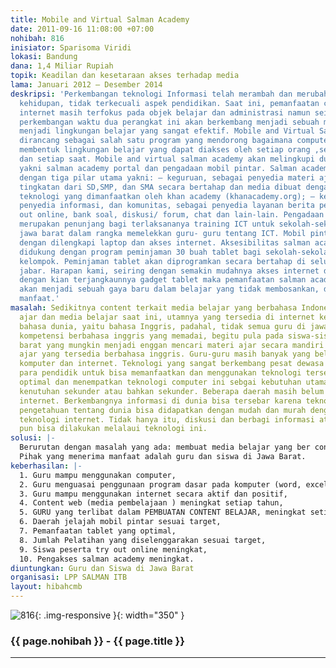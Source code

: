 ```yaml
---
title: Mobile and Virtual Salman Academy
date: 2011-09-16 11:08:00 +07:00
nohibah: 816
inisiator: Sparisoma Viridi
lokasi: Bandung
dana: 1,4 Miliar Rupiah
topik: Keadilan dan kesetaraan akses terhadap media
lama: Januari 2012 – Desember 2014
deskripsi: 'Perkembangan teknologi Informasi telah merambah dan merubah berbagai aspek
  kehidupan, tidak terkecuali aspek pendidikan. Saat ini, pemanfaatan computer dan
  internet masih terfokus pada objek belajar dan administrasi namun seiring dengan
  perkembangan waktu dua perangkat ini akan berkembang menjadi sebuah media yang mampu
  menjadi lingkungan belajar yang sangat efektif. Mobile and Virtual Salman academy
  dirancang sebagai salah satu program yang mendorong bagaimana computer dan internet
  membentuk lingkungan belajar yang dapat diakses oleh setiap orang ,setiap tempat,
  dan setiap saat. Mobile and virtual salman academy akan melingkupi dua pengerjaan
  yakni salman academy portal dan pengadaan mobil pintar. Salman academy portal dibangun
  dengan tiga pilar utama yakni: – keguruan, sebagai penyedia materi ajar berbagai
  tingkatan dari SD,SMP, dan SMA secara bertahap dan media dibuat dengan mengadopsi
  teknologi yang dimanfaatkan oleh khan academy (khanacademy.org); – kesiswaan, sebagai
  penyedia informasi, dan komunitas, sebagai penyedia layanan berita pendidikan, try
  out online, bank soal, diskusi/ forum, chat dan lain-lain. Pengadaan mobil pintar
  merupakan penunjang bagi terlaksananya training ICT untuk sekolah-sekolah di seluruh
  jawa barat dalam rangka memelekkan guru- guru tentang ICT. Mobil pintar didesain
  dengan dilengkapi laptop dan akses internet. Aksesibilitas salman academy juga akan
  didukung dengan program peminjaman 30 buah tablet bagi sekolah-sekolah dalam satu
  kelompok. Peminjaman tablet akan diprogramkan secara bertahap di seluruh kota/kabupaten
  jabar. Harapan kami, seiring dengan semakin mudahnya akses internet dan dan didukung
  dengan kian terjangkaunnya gadget tablet maka pemanfaatan salman academy portal
  akan menjadi sebuah gaya baru dalam belajar yang tidak membosankan, dan memberi
  manfaat.'
masalah: Sedikitnya content terkait media belajar yang berbahasa Indonesia Materi
  ajar dan media belajar saat ini, utamnya yang tersedia di internet kebanyakan menggunakan
  bahasa dunia, yaitu bahasa Inggris, padahal, tidak semua guru di jawa barat memiliiki
  kompetensi berbahasa inggris yang memadai, begitu pula pada siswa-siswa di jawa
  barat yang mungkin menjadi enggan mencari materi ajar secara mandiri karena materi
  ajar yang tersedia berbahasa inggris. Guru-guru masih banyak yang belum mampu menggunakan
  komputer dan internet. Teknologi yang sangat berkembang pesat dewasa ini, menuntut
  para pendidik untuk bisa memanfaatkan dan menggunakan teknologi tersebut secara
  optimal dan menempatkan teknologi computer ini sebgai kebutuhan utama, tidak lagi
  kenutuhan sekunder atau bahkan sekunder. Beberapa daerah masih belum mendapat akses
  internet. Berkembangnya informasi di dunia bisa tersebar karena teknologi internet
  pengetahuan tentang dunia bisa didapatkan dengan mudah dan murah dengan penggunaan
  teknologi internet. Tidak hanya itu, diskusi dan berbagi informasi atau materi ajar
  pun bisa dilakukan melalaui teknologi ini.
solusi: |-
  Berurutan dengan masalah yang ada: membuat media belajar yang ber content local ( SALMAN AKADEMI). Diharapkan guru dan siswa semakin aktif dan meningkatkan minat dalam mencari dan menambah wawasan materi pembelajaran secara mandiri. Memberikan training guru-guru tentang ICT Setelah diberikan training, diharapkan para guru bisa lebih memanfaatkan ICT untuk bisa  mengoptimalkan metode pengajaran dan bias mentransfer ilmu yang dimiliki kepada para siswa.  Aksesibilitas akan ditunjang oleh mobil pintar, tablet dan simcard phone. Diharapkan, para guru dan siswa bisa memanfaatkan teknologi internet untuk bisa lebih mengetahui dunia.
  Pihak yang menerima manfaat adalah guru dan siswa di Jawa Barat.
keberhasilan: |-
  1. Guru mampu menggunakan computer,
  2. Guru menguasai penggunaan program dasar pada komputer (word, excel, ppt),
  3. Guru mampu menggunakan internet secara aktif dan positif,
  4. Content web (media pembelajaan ) meningkat setiap tahun,
  5. GURU yang terlibat dalam PEMBUATAN CONTENT BELAJAR, meningkat setiap tahun,
  6. Daerah jelajah mobil pintar sesuai target,
  7. Pemanfaatan tablet yang optimal,
  8. Jumlah Pelatihan yang diselenggarakan sesuai target,
  9. Siswa peserta try out online meningkat,
  10. Pengakses salman academy meningkat.
diuntungkan: Guru dan Siswa di Jawa Barat
organisasi: LPP SALMAN ITB
layout: hibahcmb
---
```


![816](/static/img/hibahcmb/816.png){: .img-responsive }{: width="350" }

### {{ page.nohibah }} - {{ page.title }}

---
